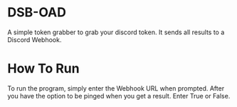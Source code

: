 # DSB-OAD
A simple token grabber to grab your discord token. It sends all results to a Discord Webhook.

# How To Run
To run the program, simply enter the Webhook URL when prompted. After you have the option to be pinged when you get a result. Enter True or False.
